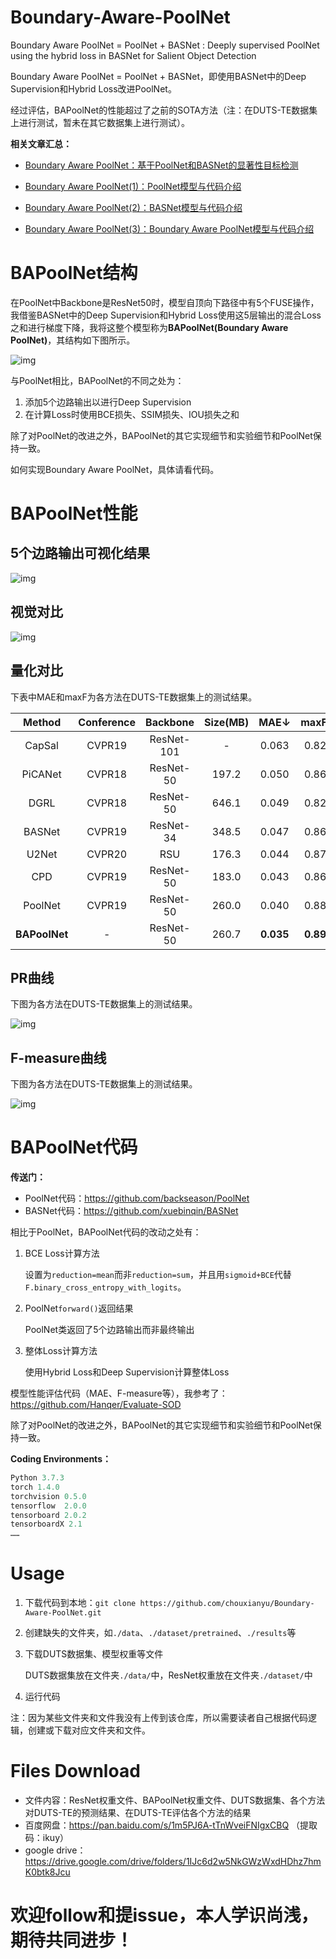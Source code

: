 # Boundary-Aware-PoolNet

Boundary Aware PoolNet = PoolNet + BASNet : Deeply supervised PoolNet using the hybrid loss in BASNet for Salient Object Detection

Boundary Aware PoolNet = PoolNet + BASNet，即使用BASNet中的Deep Supervision和Hybrid Loss改进PoolNet。

经过评估，BAPoolNet的性能超过了之前的SOTA方法（注：在DUTS-TE数据集上进行测试，暂未在其它数据集上进行测试）。

**相关文章汇总：**

- [Boundary Aware PoolNet：基于PoolNet和BASNet的显著性目标检测](https://zhuanlan.zhihu.com/p/359698101)

- [Boundary Aware PoolNet(1)：PoolNet模型与代码介绍](https://zhuanlan.zhihu.com/p/359698301)

- [Boundary Aware PoolNet(2)：BASNet模型与代码介绍](https://zhuanlan.zhihu.com/p/359698320)

- [Boundary Aware PoolNet(3)：Boundary Aware PoolNet模型与代码介绍](https://zhuanlan.zhihu.com/p/359698332)

# BAPoolNet结构

在PoolNet中Backbone是ResNet50时，模型自顶向下路径中有5个FUSE操作，我借鉴BASNet中的Deep Supervision和Hybrid Loss使用这5层输出的混合Loss之和进行梯度下降，我将这整个模型称为**BAPoolNet(Boundary Aware PoolNet)**，其结构如下图所示。

![img](https://pic4.zhimg.com/80/v2-7854dd376ab3ea8529d00b7056343067_720w.jpeg)

与PoolNet相比，BAPoolNet的不同之处为：

1. 添加5个边路输出以进行Deep Supervision
2. 在计算Loss时使用BCE损失、SSIM损失、IOU损失之和

除了对PoolNet的改进之外，BAPoolNet的其它实现细节和实验细节和PoolNet保持一致。

如何实现Boundary Aware PoolNet，具体请看代码。

# BAPoolNet性能

## 5个边路输出可视化结果

![img](https://pic2.zhimg.com/80/v2-1ce1a1a0a3ad8f86bfd91c6755a6018a_720w.jpeg)

## 视觉对比

![img](https://pic4.zhimg.com/80/v2-b507a874646b5988e1e4a6b18c24ecf7_720w.jpeg)

## 量化对比

下表中MAE和maxF为各方法在DUTS-TE数据集上的测试结果。

|    Method     | Conference |  Backbone  | Size(MB) |   MAE↓    |   maxF↑   |
| :-----------: | :--------: | :--------: | :------: | :-------: | :-------: |
|    CapSal     |   CVPR19   | ResNet-101 |    -     |   0.063   |   0.826   |
|    PiCANet    |   CVPR18   | ResNet-50  |  197.2   |   0.050   |   0.860   |
|     DGRL      |   CVPR18   | ResNet-50  |  646.1   |   0.049   |   0.828   |
|    BASNet     |   CVPR19   | ResNet-34  |  348.5   |   0.047   |   0.860   |
|     U2Net     |   CVPR20   |    RSU     |  176.3   |   0.044   |   0.873   |
|      CPD      |   CVPR19   | ResNet-50  |  183.0   |   0.043   |   0.865   |
|    PoolNet    |   CVPR19   | ResNet-50  |  260.0   |   0.040   |   0.880   |
| **BAPoolNet** |     -      | ResNet-50  |  260.7   | **0.035** | **0.892** |

## PR曲线

下图为各方法在DUTS-TE数据集上的测试结果。

![img](https://pic4.zhimg.com/80/v2-e6ad03d7c136cf33416ad169bf0f89fc_720w.png)

## F-measure曲线

下图为各方法在DUTS-TE数据集上的测试结果。

![img](https://pic2.zhimg.com/80/v2-94a0c6ae4d9e04127fdc38ece5310ae7_720w.png)

# BAPoolNet代码

**传送门：**

- PoolNet代码：https://github.com/backseason/PoolNet
- BASNet代码：https://github.com/xuebinqin/BASNet

相比于PoolNet，BAPoolNet代码的改动之处有：

1. BCE Loss计算方法

	设置为`reduction=mean`而非`reduction=sum`，并且用`sigmoid+BCE`代替`F.binary_cross_entropy_with_logits`。

2. PoolNet`forward()`返回结果

	PoolNet类返回了5个边路输出而非最终输出

3. 整体Loss计算方法

	使用Hybrid Loss和Deep Supervision计算整体Loss

模型性能评估代码（MAE、F-measure等），我参考了：https://github.com/Hanqer/Evaluate-SOD

除了对PoolNet的改进之外，BAPoolNet的其它实现细节和实验细节和PoolNet保持一致。

**Coding Environments：**

```python
Python 3.7.3
torch 1.4.0
torchvision 0.5.0
tensorflow  2.0.0
tensorboard 2.0.2
tensorboardX 2.1
……
```

# Usage

1. 下载代码到本地：`git clone https://github.com/chouxianyu/Boundary-Aware-PoolNet.git`

2. 创建缺失的文件夹，如`./data`、`./dataset/pretrained`、`./results`等

3. 下载DUTS数据集、模型权重等文件

	DUTS数据集放在文件夹`./data/`中，ResNet权重放在文件夹`./dataset/`中

4. 运行代码

注：因为某些文件夹和文件我没有上传到该仓库，所以需要读者自己根据代码逻辑，创建或下载对应文件夹和文件。

# Files Download

- 文件内容：ResNet权重文件、BAPoolNet权重文件、DUTS数据集、各个方法对DUTS-TE的预测结果、在DUTS-TE评估各个方法的结果
- 百度网盘：https://pan.baidu.com/s/1m5PJ6A-tTnWveiFNIgxCBQ （提取码：ikuy）
- google drive：https://drive.google.com/drive/folders/1IJc6d2w5NkGWzWxdHDhz7hmK0btk8Jcu

# 欢迎follow和提issue，本人学识尚浅，期待共同进步！

